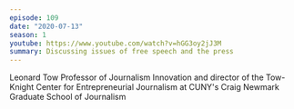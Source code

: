 ```yaml
---
episode: 109
date: "2020-07-13"
season: 1
youtube: https://www.youtube.com/watch?v=hGG3oy2jJ3M
summary: Discussing issues of free speech and the press
---
```

Leonard Tow Professor of Journalism Innovation and director of the Tow-Knight Center for Entrepreneurial Journalism at CUNY's Craig Newmark Graduate School of Journalism
